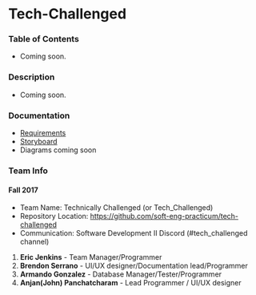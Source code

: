 # Tech-Challenged

### Table of Contents
* Coming soon.

### Description
* Coming soon.

### Documentation
* [Requirements](https://github.com/soft-eng-practicum/tech-challenged/tree/master/Documentation/Requirements.docx) 
* [Storyboard](https://github.com/soft-eng-practicum/tech-challenged/tree/master/Documentation/Story_Board_CHEM-XPLOSION.docx.docx)
* Diagrams coming soon

### Team Info
#### Fall 2017
* Team Name: Technically Challenged (or Tech_Challenged)
* Repository Location: https://github.com/soft-eng-practicum/tech-challenged
* Communication: Software Development II Discord (#tech_challenged channel)
1. **Eric Jenkins** - Team Manager/Programmer	
2. **Brendon Serrano** - UI/UX designer/Documentation lead/Programmer
3. **Armando Gonzalez** - Database Manager/Tester/Programmer
4. **Anjan(John) Panchatcharam** - Lead Programmer / UI/UX designer
